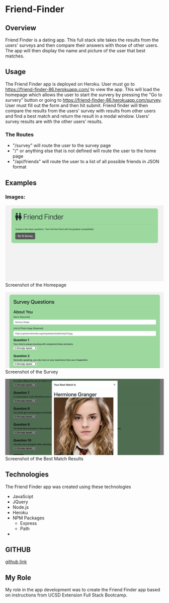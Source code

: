 # Friend-Finder

## Overview
Friend Finder is a dating app. This full stack site takes the results from the users' surveys and then compare their answers with those of other users. The app will then display the name and picture of the user that best matches.

## Usage
The Friend Finder app is deployed on Heroku. User must go to https://friend-finder-86.herokuapp.com/ to view the app. This will load the homepage which allows the user to start the survery by pressing the "Go to survery" button or going to https://friend-finder-86.herokuapp.com/survey. User must fill out the form and then hit submit. Friend finder will then compare the results from the users' survey with results from other users and find a best match and return the result in a modal window. Users' survey results are with the other users' results.

### The Routes
* "/survey" will route the user to the survey page
* "/" or anything else that is not defined will route the user to the home page
* "/api/friends" will route the user to a list of all possible friends in JSON format

## Examples
### Images:
![alt text](assets/images/title.png "homepage")
Screenshot of the Homepage

![alt text](assets/images/survey.png "survey")
Screenshot of the Survey

![alt text](assets/images/bestmatch.png "modal")
Screenshot of the Best Match Results 

## Technologies
The Friend Finder app was created using these technologies
* JavaScipt
* JQuery
* Node.js
* Heroku
* NPM Packages
    * Express
    * Path
* 

## GITHUB
[github link](https://github.com/saronnhong/friend-finder)

## My Role
My role in the app development was to create the Friend Finder app based on instructions from UCSD Extension Full Stack Bootcamp. 
 